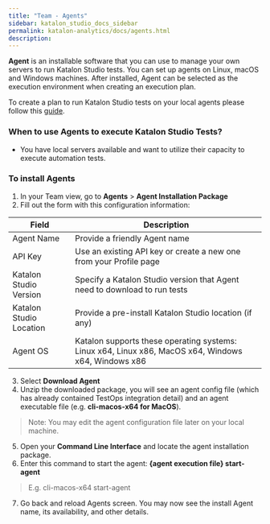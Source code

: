```yaml
---
title: "Team - Agents" 
sidebar: katalon_studio_docs_sidebar
permalink: katalon-analytics/docs/agents.html 
description: 
---
```

**Agent** is an installable software that you can use to manage your own servers to run Katalon Studio tests. You can set up agents on Linux, macOS and Windows machines. After installed, Agent can be selected as the execution environment when creating an execution plan. 

To create a plan to run Katalon Studio tests on your local agents please follow this [guide](grid-local-agents.html).

### When to use Agents to execute Katalon Studio Tests? 
* You have local servers available and want to utilize their capacity to execute automation tests.

### To install Agents
1. In your Team view, go to **Agents** > **Agent Installation Package**
2. Fill out the form with this configuration information: 

 Field | Description
----| ----
Agent Name | Provide a friendly Agent name
API Key | Use an existing API key or create a new one from your Profile page
Katalon Studio Version | Specify a Katalon Studio version that Agent need to download to run tests 
Katalon Studio Location | Provide a pre-install Katalon Studio location (if any)  
Agent OS | Katalon supports these operating systems: Linux x64, Linux x86, MacOS x64, Windows x64, Windows x86
3. Select **Download Agent**
4. Unzip the downloaded package, you will see an agent config file (which has already contained TestOps integration detail) and an agent executable file (e.g. **cli-macos-x64 for MacOS**). 
 > Note: You may edit the agent configuration file later on your local machine.
 5. Open your **Command Line Interface** and locate the agent installation package. 
6. Enter this command to start the agent: **{agent execution file} start-agent**
> E.g. cli-macos-x64 start-agent 
7. Go back and reload Agents screen. You may now see the install Agent name, its availability, and other details. 